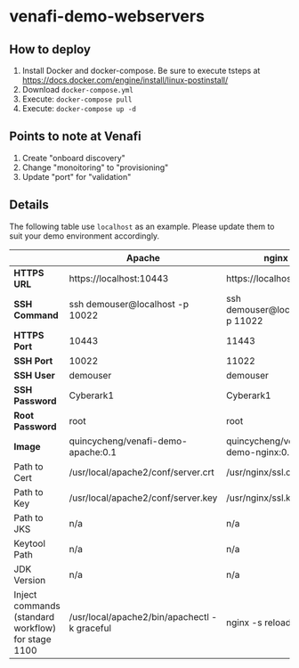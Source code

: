 # venafi-demo-webservers

## How to deploy
1. Install Docker and docker-compose.   Be sure to execute tsteps at https://docs.docker.com/engine/install/linux-postinstall/
2. Download `docker-compose.yml`
3. Execute: `docker-compose pull`
4. Execute: `docker-compose up -d`

## Points to note at Venafi
1. Create "onboard discovery"
2. Change "monoitoring" to "provisioning"
3. Update "port" for "validation" 

## Details
The following table use `localhost` as an example.   Please update them to suit your demo environment accordingly.

|                  | **Apache**                         | **nginx**                         | **Tomcat**                               |
|------------------|------------------------------------|-----------------------------------|------------------------------------------|
| **HTTPS URL**    | https://localhost:10443            | https://localhost:11443           | https://localhost:12443                  |
| **SSH Command**  | ssh demouser@localhost -p 10022    | ssh demouser@localhost -p 11022   | ssh demouser@localhost -p 12022          |
| **HTTPS Port**    | 10443            | 11443           | 12443                  |
| **SSH Port**  | 10022    | 11022   | 12022          |
| **SSH User**     | demouser                           | demouser                          | demouser                                 |
| **SSH Password** | Cyberark1                          | Cyberark1                         | Cyberark1                                |
| **Root Password**| root |root |root |
| **Image**        | quincycheng/venafi-demo-apache:0.1 | quincycheng/venafi-demo-nginx:0.1 | quincycheng/venafi-demo-tomcat:0.1       |
| Path to Cert     | /usr/local/apache2/conf/server.crt | /usr/nginx/ssl.crt                | n/a                                      |
| Path to Key      | /usr/local/apache2/conf/server.key | /usr/nginx/ssl.key                | n/a                                      |
| Path to JKS      | n/a                                | n/a                               | /usr/local/tomcat/conf/localhost-rsa.jks |
| Keytool Path | n/a | n/a | /opt/java/openjdk/bin |
| JDK Version | n/a | n/a | openjdk 21.0.5 2024-10-15 LTS |
| Inject commands (standard workflow) for stage 1100 | /usr/local/apache2/bin/apachectl -k graceful | nginx -s reload | curl -u robot:robot http://localhost:8080/manager/text/sslReload |